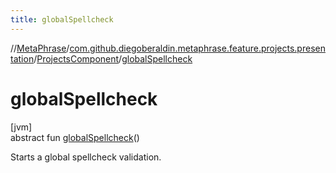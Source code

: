 ```yaml
---
title: globalSpellcheck
---
```

//[MetaPhrase](../../../index.html)/[com.github.diegoberaldin.metaphrase.feature.projects.presentation](../index.html)/[ProjectsComponent](index.html)/[globalSpellcheck](global-spellcheck.html)



# globalSpellcheck



[jvm]\
abstract fun [globalSpellcheck](global-spellcheck.html)()



Starts a global spellcheck validation.




